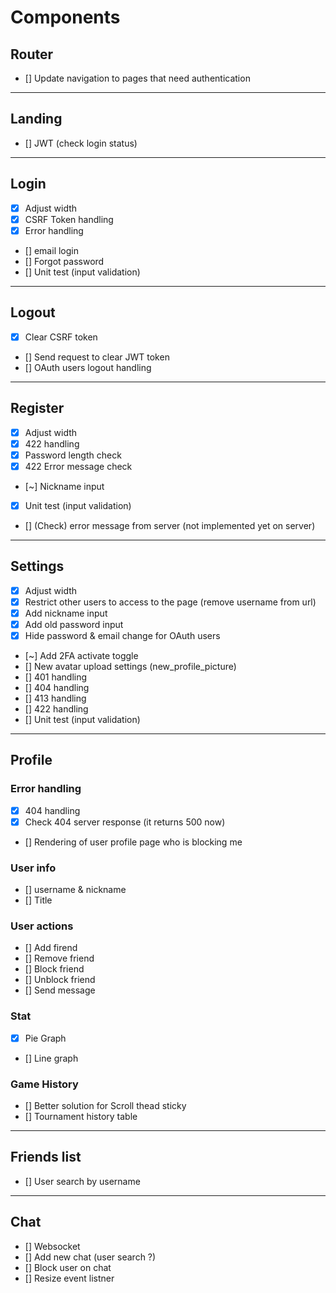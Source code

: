 # Components

## Router
- [] Update navigation to pages that need authentication

---------------------------------------------------------------------

## Landing
- [] JWT (check login status)

---------------------------------------------------------------------

## Login
- [X] Adjust width
- [x] CSRF Token handling
- [x] Error handling
- [] email login
- [] Forgot password
- [] Unit test (input validation)

---------------------------------------------------------------------

## Logout
- [x] Clear CSRF token
- [] Send request to clear JWT token
- [] OAuth users logout handling

---------------------------------------------------------------------

## Register
- [X] Adjust width
- [x] 422 handling
- [x] Password length check
- [x] 422 Error message check
- [~] Nickname input
- [x] Unit test (input validation)
- [] (Check) error message from server (not implemented yet on server)

---------------------------------------------------------------------
## Settings
- [X] Adjust width
- [X] Restrict other users to access to the page (remove username from url)
- [X] Add nickname input
- [X] Add old password input
- [X] Hide password & email change for OAuth users
- [~] Add 2FA activate toggle
- [] New avatar upload settings (new_profile_picture)
- [] 401 handling
- [] 404 handling
- [] 413 handling
- [] 422 handling
- [] Unit test (input validation)

---------------------------------------------------------------------

## Profile

### Error handling
- [x] 404 handling
- [x] Check 404 server response (it returns 500 now)
- [] Rendering of user profile page who is blocking me

### User info
- [] username & nickname
- [] Title

### User actions
- [] Add firend
- [] Remove friend
- [] Block friend
- [] Unblock friend
- [] Send message

### Stat
- [x] Pie Graph
- [] Line graph

### Game History
- [] Better solution for Scroll thead sticky
- [] Tournament history table

---------------------------------------------------------------------

## Friends list
- [] User search by username

---------------------------------------------------------------------

## Chat

- [] Websocket
- [] Add new chat (user search ?)
- [] Block user on chat
- [] Resize event listner
